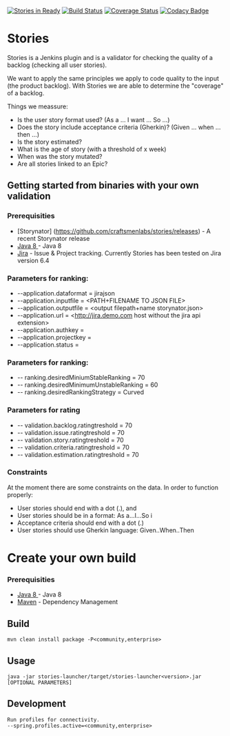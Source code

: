 [![Stories in Ready](https://badge.waffle.io/craftsmenlabs/stories.png?label=ready&title=Ready)](http://waffle.io/craftsmenlabs/stories)
[![Build Status](https://travis-ci.org/craftsmenlabs/stories.svg?branch=master)](https://travis-ci.org/craftsmenlabs/stories)
[![Coverage Status](https://coveralls.io/repos/github/craftsmenlabs/stories/badge.svg)](https://coveralls.io/github/craftsmenlabs/stories)
[![Codacy Badge](https://api.codacy.com/project/badge/Grade/f5732d9ff2ce42158989edaffd298688)](https://www.codacy.com/app/ntalens/stories?utm_source=github.com&amp;utm_medium=referral&amp;utm_content=craftsmenlabs/stories&amp;utm_campaign=Badge_Grade)



# Stories
Stories is a Jenkins plugin and is a validator for checking the quality of a backlog (checking all user stories). 

We want to apply the same principles we apply to code quality to the input (the product backlog). 
With Stories we are able to determine the "coverage" of a backlog. 

Things we meassure:
* Is the user story format used? (As a ... I want ... So ...)
* Does the story include acceptance criteria (Gherkin)? (Given ... when ... then ...)
* Is the story estimated?
* What is the age of story (with a threshold of x week)
* When was the story mutated?
* Are all stories linked to an Epic?


## Getting started from binaries with your own validation

### Prerequisities
* [Storynator] (https://github.com/craftsmenlabs/stories/releases) - A recent Storynator release
* [Java 8 ](http://www.oracle.com/technetwork/java/javase/overview/index.html) - Java 8
* [Jira](https://jira.atlassian.com) - Issue & Project tracking. Currently Stories has been tested on Jira version 6.4

### Parameters for ranking:
* --application.dataformat = jirajson
* --application.inputfile = <PATH+FILENAME TO JSON FILE>
* --application.outputfile = <output filepath+name storynator.json>
* --application.url = <http://jira.demo.com host without the jira api extension>
* --application.authkey = <base64 encoded username:password for Jira>
* --application.projectkey = <projectkey used in Jira>
* --application.status = <status for backlogitems used in Jira>

### Parameters for ranking:
* -- ranking.desiredMiniumStableRanking = 70
* -- ranking.desiredMinimumUnstableRanking = 60
* -- ranking.desiredRankingStrategy = Curved

### Parameters for rating
* -- validation.backlog.ratingtreshold = 70
* -- validation.issue.ratingtreshold = 70
* -- validation.story.ratingtreshold = 70
* -- validation.criteria.ratingtreshold = 70
* -- validation.estimation.ratingtreshold = 70

### Constraints
At the moment there are some constraints on the data. 
In order to function properly:
* User stories should end with a dot (.), and
* User stories should be in a format: As a...I...So i
* Acceptance criteria should end with a dot (.)
* User stories should use Gherkin language: Given..When..Then

# Create your own build
### Prerequisities
* [Java 8 ](http://www.oracle.com/technetwork/java/javase/overview/index.html) - Java 8
* [Maven](https://maven.apache.org/) - Dependency Management

## Build
    mvn clean install package -P<community,enterprise>

## Usage
    java -jar stories-launcher/target/stories-launcher<version>.jar [OPTIONAL PARAMETERS]

## Development
	Run profiles for connectivity.
	--spring.profiles.active=<community,enterprise>